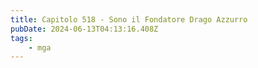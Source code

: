 ```yaml
---
title: Capitolo 518 - Sono il Fondatore Drago Azzurro
pubDate: 2024-06-13T04:13:16.408Z
tags:
    - mga
---
```

                                


                                



